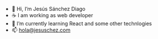 - 👋 Hi, I’m Jesús Sánchez Diago
- ☕ I am working as web developer
- 🌱 I’m currently learning React and some other technlogies
- 📫 hola@jesuschez.com
